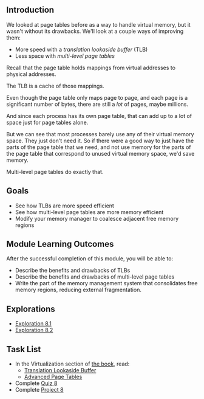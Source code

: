 <!-- Overview: Page Tables, Allocation Part 3 -->

## Introduction

We looked at page tables before as a way to handle virtual memory, but
it wasn't without its drawbacks. We'll look at a couple ways of
improving them:

* More speed with a _translation lookaside buffer_ (TLB)
* Less space with _multi-level page tables_

Recall that the page table holds mappings from virtual addresses to
physical addresses.

The TLB is a cache of those mappings.

Even though the page table only maps page to page, and each page is a
significant number of bytes, there are still a _lot_ of pages, maybe
millions.

And since each process has its own page table, that can add up to a lot
of space just for page tables alone.

But we can see that most processes barely use any of their virtual
memory space. They just don't need it. So if there were a good way to
just have the parts of the page table that we need, and not use memory
for the parts of the page table that correspond to unused virtual memory
space, we'd save memory.

Multi-level page tables do exactly that.

## Goals

* See how TLBs are more speed efficient
* See how multi-level page tables are more memory efficient
* Modify your memory manager to coalesce adjacent free memory regions
  
## Module Learning Outcomes
  
After the successful completion of this module, you will be able to:

* Describe the benefits and drawbacks of TLBs
* Describe the benefits and drawbacks of multi-level page tables
* Write the part of the memory management system that consolidates free
  memory regions, reducing external fragmentation.
 
## Explorations

* [Exploration 8.1](https://canvas.oregonstate.edu/courses/1849663/assignments/8790498)
* [Exploration 8.2](https://canvas.oregonstate.edu/courses/1849663/assignments/8790499)

## Task List

* In the Virtualization section of [the book](https://pages.cs.wisc.edu/~remzi/OSTEP/), read:
  * [Translation Lookaside Buffer](https://pages.cs.wisc.edu/~remzi/OSTEP/vm-tlbs.pdf)
  * [Advanced Page Tables](https://pages.cs.wisc.edu/~remzi/OSTEP/vm-smalltables.pdf)
* Complete [Quiz 8](https://canvas.oregonstate.edu/courses/1849663/assignments/8790501)
* Complete [Project 8](https://canvas.oregonstate.edu/courses/1849663/assignments/8790500)
